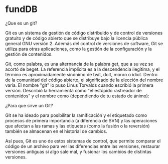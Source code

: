 # fundDB
¿Que es un git?

Git es un sistema de gestión de código distribuido y de control de versiones gratuito y de código abierto que se distribuye bajo la licencia pública general GNU versión 2. Además del control de versiones de software, Git se utiliza para otras aplicaciones, como la gestión de la configuración y la gestión de contenidos.

Git, como palabra, es una alternancia de la palabra get, que a su vez se acortó de beget. La referencia implícita es a la descendencia ilegítima, y el término es aproximadamente sinónimo de twit, dolt, moron o idiot. Dentro de la comunidad del código abierto, el significado de la elección del nombre varía.
El nombre "git" lo puso Linus Torvalds cuando escribió la primera versión. Describió la herramienta como "el estúpido rastreador de contenidos" y el nombre como (dependiendo de tu estado de ánimo):

¿Para que sirve un Git?

Git se ha ideado para posibilitar la ramificación y el etiquetado como procesos de primera importancia (a diferencia de SVN) y las operaciones que afectan a las ramas y las etiquetas (como la fusión o la reversión) también se almacenan en el historial de cambios. 

Así pues, Git es uno de estos sistemas de control, que permite comparar el código de un archivo para ver las diferencias entre las versiones, restaurar versiones antiguas si algo sale mal, y fusionar los cambios de distintas versiones.
